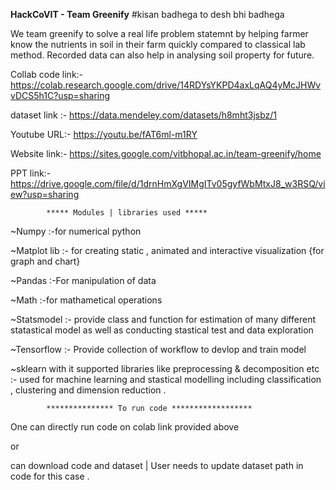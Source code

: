 ****HackCoVIT - Team Greenify****
#kisan badhega to desh bhi badhega

We team greenify to solve a real life problem statemnt by helping farmer know the nutrients in soil in their farm quickly compared to classical lab method. Recorded data can also help in analysing soil property for future.

Collab code link:- https://colab.research.google.com/drive/14RDYsYKPD4axLqAQ4yMcJHWvvDCS5h1C?usp=sharing

dataset link :- https://data.mendeley.com/datasets/h8mht3jsbz/1

Youtube URL:- https://youtu.be/fAT6ml-m1RY

Website link:- https://sites.google.com/vitbhopal.ac.in/team-greenify/home

PPT link:- https://drive.google.com/file/d/1drnHmXgVIMgITv05gyfWbMtxJ8_w3RSQ/view?usp=sharing

            ***** Modules | libraries used *****
~Numpy :-for numerical python

~Matplot lib :- for creating static , animated and interactive visualization {for graph and chart}

~Pandas :-For manipulation of data

~Math :-for mathametical operations

~Statsmodel :- provide class and function for estimation of many different statastical model as well as conducting stastical test and data exploration

~Tensorflow :- Provide collection of workflow to devlop and train model

~sklearn with it supported libraries like preprocessing & decomposition etc :- used for machine learning and stastical modelling including classification , clustering and dimension reduction .

            *************** To run code ******************
One can directly run code on colab link provided above

or

can download code and dataset | User needs to update dataset path in code for this case .
